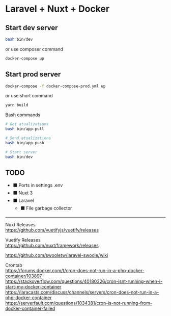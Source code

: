 # Laravel + Nuxt + Docker
## Start dev server
```bash
bash bin/dev
```

or use composer command

```bash
docker-compose up
```

## Start prod server
```bash
docker-compose -f docker-compose-prod.yml up
```

or use short command
```bash
yarn build
```

Bash commands
```bash
# Get atualizations
bash bin/app-pull

# Send atualizations
bash bin/app-push

# Start server
bash bin/dev
```

## TODO
- ⬛ Ports in settings .env
- ⬛ Nuxt 3
- ⬛ Laravel
  - ⬛ File garbage collector

<hr />

Nuxt Releases <br />
https://github.com/vuetifyjs/vuetify/releases

Vuetify Releases <br />
https://github.com/nuxt/framework/releases

https://github.com/swooletw/laravel-swoole/wiki <br>

Crontab <br />
https://forums.docker.com/t/cron-does-not-run-in-a-php-docker-container/103897 <br />
https://stackoverflow.com/questions/40180326/cron-isnt-running-when-i-start-my-docker-container <br />
https://laracasts.com/discuss/channels/servers/cron-does-not-run-in-a-php-docker-container <br />
https://serverfault.com/questions/1034381/cron-is-not-running-from-docker-container-failed <br />